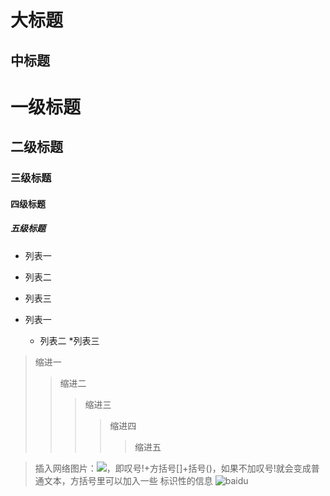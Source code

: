 大标题 
============

中标题
-------------

# 一级标题
## 二级标题
### 三级标题
#### 四级标题
##### 五级标题


* 列表一
* 列表二
* 列表三

* 列表一
  * 列表二
    *列表三
  
  
>缩进一
>>缩进二
>>>缩进三
>>>>缩进四
>>>>>缩进五
  
> 插入网络图片：![](网络图片链接地址)，即叹号!+方括号[]+括号()，如果不加叹号!就会变成普通文本，方括号里可以加入一些 标识性的信息
![baidu](http://www.baidu.com/img/bdlogo.gif )

